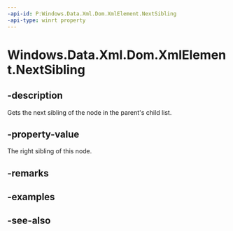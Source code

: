 ```yaml
---
-api-id: P:Windows.Data.Xml.Dom.XmlElement.NextSibling
-api-type: winrt property
---
```


<!-- Property syntax
public Windows.Data.Xml.Dom.IXmlNode NextSibling { get; }
-->

# Windows.Data.Xml.Dom.XmlElement.NextSibling

## -description
Gets the next sibling of the node in the parent's child list.

## -property-value
The right sibling of this node.

## -remarks

## -examples

## -see-also
